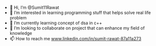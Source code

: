 - 👋 Hi, I’m @Sumit11Rawat
- 👀 I’m interested in learning programming stuff that helps solve real life problem
- 🌱 I’m currently learning concept of dsa in c++
- 💞️ I’m looking to collaborate on project that can enhance my field of knowledge
- 📫 How to reach me www.linkedin.com/in/sumit-rawat-87a11a273

<!---
Sumit11Rawat/Sumit11Rawat is a ✨ special ✨ repository because its `README.md` (this file) appears on your GitHub profile.
You can click the Preview link to take a look at your changes.
--->
